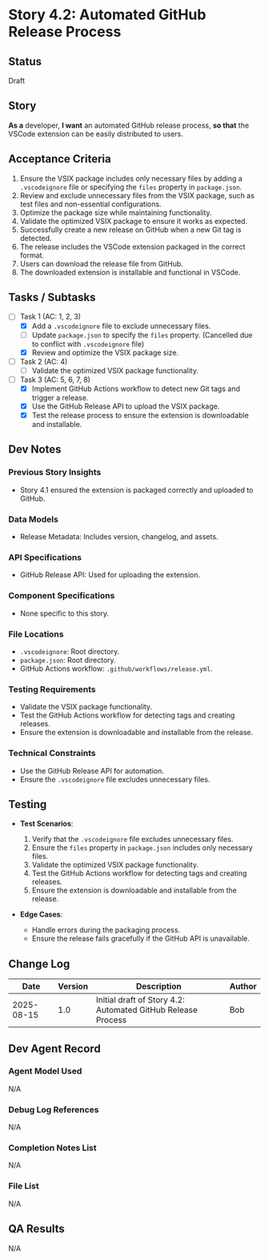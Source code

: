 # Story 4.2: Automated GitHub Release Process

## Status

Draft

## Story

**As a** developer, **I want** an automated GitHub release process, **so that** the VSCode extension can be easily
distributed to users.

## Acceptance Criteria

1. Ensure the VSIX package includes only necessary files by adding a `.vscodeignore` file or specifying the `files`
   property in `package.json`.
2. Review and exclude unnecessary files from the VSIX package, such as test files and non-essential configurations.
3. Optimize the package size while maintaining functionality.
4. Validate the optimized VSIX package to ensure it works as expected.
5. Successfully create a new release on GitHub when a new Git tag is detected.
6. The release includes the VSCode extension packaged in the correct format.
7. Users can download the release file from GitHub.
8. The downloaded extension is installable and functional in VSCode.

## Tasks / Subtasks

- [ ] Task 1 (AC: 1, 2, 3)
  - [x] Add a `.vscodeignore` file to exclude unnecessary files.
  - [ ] Update `package.json` to specify the `files` property. (Cancelled due to conflict with `.vscodeignore` file)
  - [x] Review and optimize the VSIX package size.
- [ ] Task 2 (AC: 4)
  - [ ] Validate the optimized VSIX package functionality.
- [ ] Task 3 (AC: 5, 6, 7, 8)
  - [x] Implement GitHub Actions workflow to detect new Git tags and trigger a release.
  - [x] Use the GitHub Release API to upload the VSIX package.
  - [x] Test the release process to ensure the extension is downloadable and installable.

## Dev Notes

### Previous Story Insights

- Story 4.1 ensured the extension is packaged correctly and uploaded to GitHub.

### Data Models

- Release Metadata: Includes version, changelog, and assets.

### API Specifications

- GitHub Release API: Used for uploading the extension.

### Component Specifications

- None specific to this story.

### File Locations

- `.vscodeignore`: Root directory.
- `package.json`: Root directory.
- GitHub Actions workflow: `.github/workflows/release.yml`.

### Testing Requirements

- Validate the VSIX package functionality.
- Test the GitHub Actions workflow for detecting tags and creating releases.
- Ensure the extension is downloadable and installable from the release.

### Technical Constraints

- Use the GitHub Release API for automation.
- Ensure the `.vscodeignore` file excludes unnecessary files.

## Testing

- **Test Scenarios**:
  1. Verify that the `.vscodeignore` file excludes unnecessary files.
  2. Ensure the `files` property in `package.json` includes only necessary files.
  3. Validate the optimized VSIX package functionality.
  4. Test the GitHub Actions workflow for detecting tags and creating releases.
  5. Ensure the extension is downloadable and installable from the release.

- **Edge Cases**:
  - Handle errors during the packaging process.
  - Ensure the release fails gracefully if the GitHub API is unavailable.

## Change Log

| Date       | Version | Description                                                  | Author |
| ---------- | ------- | ------------------------------------------------------------ | ------ |
| 2025-08-15 | 1.0     | Initial draft of Story 4.2: Automated GitHub Release Process | Bob    |

## Dev Agent Record

### Agent Model Used

N/A

### Debug Log References

N/A

### Completion Notes List

N/A

### File List

N/A

## QA Results

N/A
